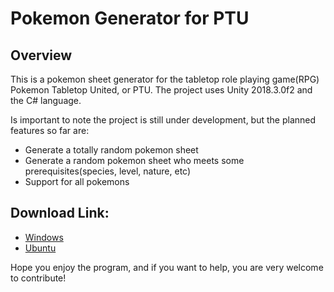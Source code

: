 # Pokemon Generator for PTU

## Overview

This is a pokemon sheet generator for the tabletop role playing game(RPG) Pokemon Tabletop United, or PTU. The project uses Unity 2018.3.0f2 and the C# language.

Is important to note the project is still under development, but the planned features so far are:
* Generate a totally random pokemon sheet
* Generate a random pokemon sheet who meets some prerequisites(species, level, nature, etc)
* Support for all pokemons

## Download Link:
* [Windows](https://onedrive.live.com/download?cid=765A477006A937F9&resid=765A477006A937F9%21105876&authkey=ACIODP2jnOZSbnM)
* [Ubuntu](https://onedrive.live.com/download?cid=765A477006A937F9&resid=765A477006A937F9%21105877&authkey=ACgThB2rQxdU4bw)

Hope you enjoy the program, and if you want to help, you are very welcome to contribute!

